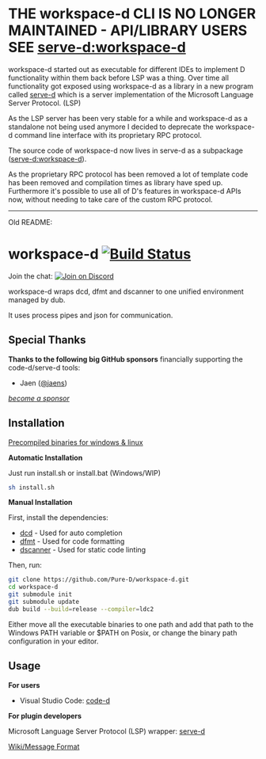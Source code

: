 # THE workspace-d CLI IS NO LONGER MAINTAINED - API/LIBRARY USERS SEE [serve-d:workspace-d](https://github.com/Pure-D/serve-d/tree/master/workspace-d)

workspace-d started out as executable for different IDEs to implement D functionality within them back before LSP was a thing. Over time all functionality got exposed using workspace-d as a library in a new program called [serve-d](https://github.com/Pure-D/serve-d) which is a server implementation of the Microsoft Language Server Protocol. (LSP)

As the LSP server has been very stable for a while and workspace-d as a standalone not being used anymore I decided to deprecate the workspace-d command line interface with its proprietary RPC protocol.

The source code of workspace-d now lives in serve-d as a subpackage ([serve-d:workspace-d](https://github.com/Pure-D/serve-d/tree/master/workspace-d)).

As the proprietary RPC protocol has been removed a lot of template code has been removed and compilation times as library have sped up. Furthermore it's possible to use all of D's features in workspace-d APIs now, without needing to take care of the custom RPC protocol.

---

Old README:

# workspace-d [![Build Status](https://travis-ci.org/Pure-D/workspace-d.svg?branch=master)](https://travis-ci.org/Pure-D/workspace-d)

Join the chat: [![Join on Discord](https://discordapp.com/api/guilds/242094594181955585/widget.png?style=shield)](https://discord.gg/Bstj9bx)

workspace-d wraps dcd, dfmt and dscanner to one unified environment managed by dub.

It uses process pipes and json for communication.

## Special Thanks

**Thanks to the following big GitHub sponsors** financially supporting the code-d/serve-d tools:

* Jaen ([@jaens](https://github.com/jaens))

_[become a sponsor](https://github.com/sponsors/WebFreak001)_

## Installation

[Precompiled binaries for windows & linux](https://github.com/Pure-D/workspace-d/releases)

**Automatic Installation**

Just run install.sh or install.bat (Windows/WIP)

```sh
sh install.sh
```

**Manual Installation**

First, install the dependencies:
 
* [dcd](https://github.com/dlang-community/DCD) - Used for auto completion
* [dfmt](https://github.com/dlang-community/dfmt) - Used for code formatting
* [dscanner](https://github.com/dlang-community/Dscanner) - Used for static code linting

Then, run:

```sh
git clone https://github.com/Pure-D/workspace-d.git
cd workspace-d
git submodule init
git submodule update
dub build --build=release --compiler=ldc2
```

Either move all the executable binaries to one path and add that path to the Windows PATH
variable or $PATH on Posix, or change the binary path configuration in your editor.

## Usage

**For users**

* Visual Studio Code: [code-d](https://github.com/Pure-D/code-d)

**For plugin developers**

Microsoft Language Server Protocol (LSP) wrapper: [serve-d](https://github.com/Pure-D/serve-d)

[Wiki/Message Format](https://github.com/Pure-D/workspace-d/wiki/Message-Format)

